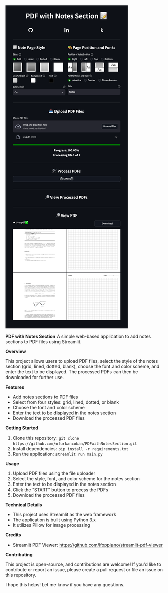 <img src="https://github.com/ofurkancoban/PDFwithNotesSection/blob/master/img/img.png" alt="xml2csv" style="max-width: 100%;">

**PDF with Notes Section**
A simple web-based application to add notes sections to PDF files using Streamlit.

**Overview**

This project allows users to upload PDF files, select the style of the notes section (grid, lined, dotted, blank), choose the font and color scheme, and enter the text to be displayed. The processed PDFs can then be downloaded for further use.

**Features**

* Add notes sections to PDF files
* Select from four styles: grid, lined, dotted, or blank
* Choose the font and color scheme
* Enter the text to be displayed in the notes section
* Download the processed PDF files

**Getting Started**

1. Clone this repository: `git clone https://github.com/ofurkancoban/PDFwithNotesSection.git`
2. Install dependencies: `pip install -r requirements.txt` 
3. Run the application: `streamlit run main.py`

**Usage**

1. Upload PDF files using the file uploader
2. Select the style, font, and color scheme for the notes section
3. Enter the text to be displayed in the notes section
4. Click the "START" button to process the PDFs
5. Download the processed PDF files

**Technical Details**

* This project uses Streamlit as the web framework
* The application is built using Python 3.x
* It utilizes Pillow for image processing

**Credits**

* Streamlit PDF Viewer: https://github.com/lfoppiano/streamlit-pdf-viewer

**Contributing**

This project is open-source, and contributions are welcome! If you'd like to contribute or report an issue, please create a pull request or file an issue on this repository.



I hope this helps! Let me know if you have any questions.

